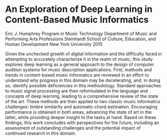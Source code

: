 # An Exploration of Deep Learning in Content-Based Music Informatics


Eric J. Humphrey
Program in Music Technology
Department of Music and Performing Arts Professions
Steinhardt School of Culture, Education, and Human Development
New York University
2015

Given the unchecked growth of digital information and the difficulty faced in attempting to accurately characterize it in the realm of music, this study explores deep learning as a general approach to the design of computer audition systems for music description applications.
First, methods and trends in content-based music informatics are reviewed in an effort to understand why progress in this domain may be decelerating, and, in doing so, identify possible deficiencies in this methodology.
Standard approaches to music signal processing are then reformulated in the language and concepts of deep learning, leading to a comprehensive review of the state of the art.
These methods are then applied to two classic music informatics challenges: timbre similarity and automatic chord estimation.
Encouraging performance is obtained in both areas, advancing the state of art in the latter, while providing deeper insight to the tasks at hand. Based on these findings, this work concludes with perspectives for the future, including an assessment of outstanding challenges and the potential impact of continued research in this domain.


